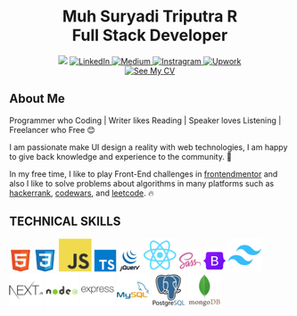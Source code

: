 <h1 align="center">
  <b>Muh Suryadi Triputra R</b> <br> 
  Full Stack Developer
</h1>

<div align=center>
    <img src="https://komarev.com/ghpvc/?username=msuryaditriputraR&color=blue&style=flat">
    <a href="https://www.linkedin.com/in/msuryaditriputra/" target="_blank" rel="noopener noreferrer">
    <img src="https://img.shields.io/badge/Linkedin-0077b5?style=flat&logo=linkedin" alt="LinkedIn" />
    </a>
    <a href="https://medium.com/@msuryaditriputra" target="_blank" rel="noopener noreferrer">
    <img src="https://img.shields.io/badge/Medium-000000?style=flat&logo=medium" alt="Medium" />
    </a>
    <a href="https://www.instagram.com/msuryaditriputra" target="_blank" rel="noopener noreferrer">
    <img src="https://img.shields.io/badge/Instagram-f70762?style=flat&logo=instagram&logoColor=white" alt="Instragram" />
    </a>
    <a href="https://www.upwork.com/freelancers/~0192692f81a3979f0c" target="_blank" rel="noopener noreferrer">
    <img src="https://img.shields.io/badge/Upwork-00ff00?style=flat&logo=upwork&logoColor=white" alt="Upwork" />
    </a>
</div>
<div align=center>
  <a href="https://drive.google.com/file/d/1bJR_ZpG0DWGMatfR9E55jOggddanVlj1/view?usp=sharing" target="_blank" rel="noopener noreferrer">
    <img src="https://img.shields.io/badge/See-My_CV-green?style=flat" alt="See My CV" />
    </a>
</div>

## About Me

Programmer who Coding | Writer likes Reading | Speaker loves Listening | Freelancer who Free 😊

I am passionate make UI design a reality with web technologies, I am happy to give back knowledge and experience to the community. 🙌

In my free time, I like to play Front-End challenges in [frontendmentor](https://www.frontendmentor.io/) and also I like to solve problems about algorithms in many platforms such as [hackerrank](https://www.hackerrank.com/), [codewars](https://www.codewars.com/), and [leetcode](https://leetcode.com/). 🔥

## TECHNICAL SKILLS

<div>
<img src="https://raw.githubusercontent.com/devicons/devicon/master/icons/html5/html5-original.svg" alt="html" width="40">
<img src="https://raw.githubusercontent.com/devicons/devicon/master/icons/css3/css3-original.svg" alt="css" width="40">
<img src="https://raw.githubusercontent.com/devicons/devicon/master/icons/javascript/javascript-original.svg" alt="javascript" width="60">
<img src="https://raw.githubusercontent.com/devicons/devicon/master/icons/typescript/typescript-original.svg" alt="typescript" width="40">
<img src="https://raw.githubusercontent.com/devicons/devicon/master/icons/jquery/jquery-original-wordmark.svg" alt="jquery" width="40">
<img src="https://raw.githubusercontent.com/devicons/devicon/master/icons/react/react-original.svg" alt="react" width="60">
<img src="https://raw.githubusercontent.com/devicons/devicon/master/icons/sass/sass-original.svg" alt="sass" width="40">
<img src="https://raw.githubusercontent.com/devicons/devicon/master/icons/bootstrap/bootstrap-original.svg" alt="boostrap" width="40">
<img src="https://raw.githubusercontent.com/devicons/devicon/master/icons/tailwindcss/tailwindcss-plain.svg" alt="tailwind" width="60">
<img src="https://raw.githubusercontent.com/devicons/devicon/master/icons/nextjs/nextjs-original-wordmark.svg" alt="nextjs" width="60">
<img src="https://raw.githubusercontent.com/devicons/devicon/master/icons/nodejs/nodejs-original-wordmark.svg" alt="nodejs" width="60">
<img src="https://raw.githubusercontent.com/devicons/devicon/master/icons/express/express-original-wordmark.svg" alt="express" width="60">
<img src="https://raw.githubusercontent.com/devicons/devicon/master/icons/mysql/mysql-original-wordmark.svg" alt="mysql" width="60">
<img src="https://raw.githubusercontent.com/devicons/devicon/master/icons/postgresql/postgresql-original-wordmark.svg" alt="postgresql" width="60">
<img src="https://raw.githubusercontent.com/devicons/devicon/master/icons/mongodb/mongodb-original-wordmark.svg" alt="mongodb" width="60">
</div>

